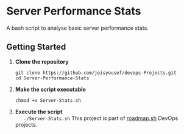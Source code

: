 # Server Performance Stats

A bash script to analyse basic server performance stats.

## Getting Started

1. **Clone the repository**

   ```
   git clone https://github.com/joisyousef/devops-Projects.git
   cd Server-Performance-Stats
   ```

2. **Make the script executable**
   ```
   chmod +x Server-Stats.sh
   ```
3. **Execute the script**  
    `   ./Server-Stats.sh`
   This project is part of [roadmap.sh](https://roadmap.sh/projects/server-stats) DevOps projects.
